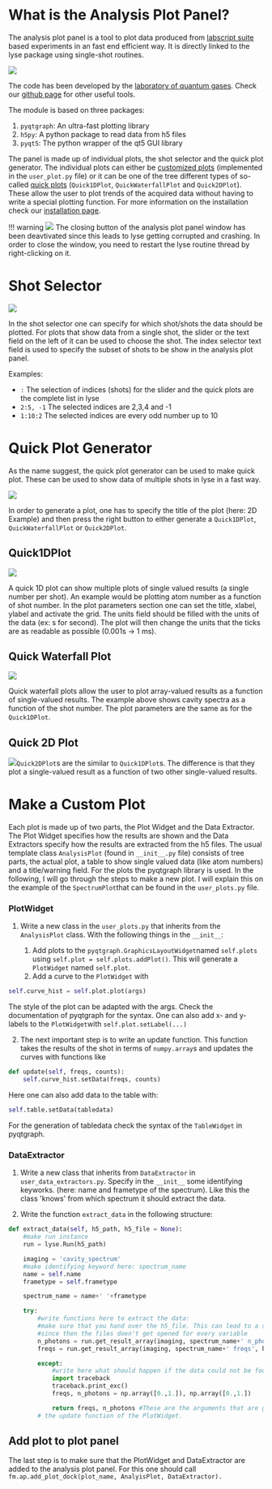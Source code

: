 # What is the Analysis Plot Panel?

The analysis plot panel is a tool to plot data produced from [labscript suite](https://labscriptsuite.org/) based experiments in an fast end efficient way. It is directly linked to the lyse package using single-shot routines. 

![](full.PNG)

The code has been developed by the [laboratory of quantum gases](https://www.epfl.ch/labs/lqg/). Check our [github page](https://github.com/LQG-EPFL) for other useful tools.

The module is based on three packages:

1. `pyqtgraph`: An ultra-fast plotting library
2. `h5py`: A python package to read data from h5 files
3. `pyqt5`: The python wrapper of the qt5 GUI library

The panel is made up of individual plots, the shot selector and the quick plot generator. The individual plots can either be [customized plots](index.md#make-a-custom-plot) (implemented in the `user_plot.py` file) or it can be one of the tree different types of so-called [quick plots](index.md#quick-plot-generator
) (`Quick1DPlot`, `QuickWaterfallPlot` and `Quick2DPlot`). These allow the user to plot trends of the acquired data without having to write a special plotting function. For more information on the installation check our [installation page](installation.md).

!!! warning
	![](closing_button.png) The closing button of the analysis plot panel window has been deavtivated since this leads to lyse getting corrupted and crashing. In order to close the window, you need to restart the lyse routine thread by right-clicking on it.

# Shot Selector

![](ShotSelector.PNG)

In the shot selector one can specify for which shot/shots the data should be plotted. For plots that show data from a single shot, the slider or the text field on the left of it can be used to choose the shot. The index selector text field is used to specify the subset of shots to be show in the analysis plot panel. 

Examples:

- `:` The selection of indices (shots) for the slider and the quick plots are the complete list in lyse
- `2:5, -1` The selected indices are 2,3,4 and -1
- `1:10:2` The selected indices are every odd number up to 10

# Quick Plot Generator

As the name suggest, the quick plot generator can be used to make quick plot. These can be used to show data of multiple shots in lyse in a fast way.

![](QuickPlotGenerator.PNG)

In order to generate a plot, one has to specify the title of the plot (here: 2D Example) and then press the right button to either generate a `Quick1DPlot`, `QuickWaterfallPlot` or `Quick2DPlot`.

## Quick1DPlot

![](Quick1DPlot.PNG)

A quick 1D plot can show multiple plots of single valued results (a single number per shot). An example would be plotting atom number as a function of shot number. In the plot parameters section one can set the title, xlabel, ylabel and activate the grid. The units field should be filled with the units of the data (ex: s for second). The plot will then change the units that the ticks are as readable as possible (0.001s -> 1 ms).

## Quick Waterfall Plot

![](QuickWaterfallPlot.PNG)

Quick waterfall plots allow the user to plot array-valued results as a function of single-valued results. The example above shows cavity spectra as a function of the shot number. The plot parameters are the same as for the `Quick1DPlot`. 

## Quick 2D Plot

![](Quick2DPlot.PNG)`Quick2DPlot`s are the similar to `Quick1DPlot`s. The difference is that they plot a single-valued result as a function of two other single-valued results.

# Make a Custom Plot

Each plot is made up of two parts, the Plot Widget and the Data Extractor. The Plot Widget specifies how the results are shown and the Data Extractors specify how the results are extracted from the h5 files. The usual template class `AnalysisPlot` (found in `__init__.py` file) consists of tree parts, the actual plot, a table to show single valued data (like atom numbers) and a title/warning field. For the plots the pyqtgraph library is used. In the following, I will go through the steps to make a new plot. I will explain this on the example of the `SpectrumPlot`that can be found in the `user_plots.py` file.

### PlotWidget

1. Write a new class in the `user_plots.py` that inherits from the `AnalysisPlot` class. With the following things in the `__init__`:

   1. Add plots to the `pyqtgraph.GraphicsLayoutWidget`named `self.plots` using  `self.plot = self.plots.addPlot()`. This will generate a `PlotWidget` named `self.plot`. 
   2. Add a curve to the `PlotWidget` with 

```python
self.curve_hist = self.plot.plot(args)
```
   The style of the plot can be adapted with the args. Check the documentation of pyqtgraph for the syntax. One can also add x- and y-labels to the `PlotWidget`with `self.plot.setLabel(...)`

2. The next important step is to write an update function. This function takes the results of the shot in terms of `numpy.array`s and updates the curves with functions like 

```python
def update(self, freqs, counts):
	self.curve_hist.setData(freqs, counts)
```

   Here one can also add data to the table with:

```python
self.table.setData(tabledata)
```

   For the generation of tabledata check the syntax of the `TableWidget` in pyqtgraph.

### DataExtractor

1. Write a new class that inherits from `DataExtractor` in `user_data_extractors.py`. Specify in the `__init__` some identifying keyworks. (here: name and frametype of the spectrum). Like this the class 'knows' from which spectrum it should extract the data.

2. Write the function `extract_data` in the following structure:

```python
def extract_data(self, h5_path, h5_file = None):
    #make run instance
    run = lyse.Run(h5_path)

    imaging = 'cavity_spectrum'
    #make identifying keyword here: spectrum_name
    name = self.name
    frametype = self.frametype

    spectrum_name = name+' '+frametype

    try:
        #write functions here to extract the data:
        #make sure that you hand over the h5_file. This can lead to a speedup
        #since then the files doen't get opened for every variable
        n_photons = run.get_result_array(imaging, spectrum_name+' n_photons', h5_file = h5_file)
        freqs = run.get_result_array(imaging, spectrum_name+' freqs', h5_file = h5_file)

        except:
            #write here what should happen if the data could not be found
            import traceback
            traceback.print_exc()
            freqs, n_photons = np.array([0.,1.]), np.array([0.,1.])

            return freqs, n_photons #These are the arguments that are given to 
        # the update function of the PlotWidget.
```

   

## Add plot to plot panel

The last step is to make sure  that the PlotWidget and DataExtractor are added to the analysis plot panel. For this one should call `fm.ap.add_plot_dock(plot_name, AnalyisPlot, DataExtractor).`

